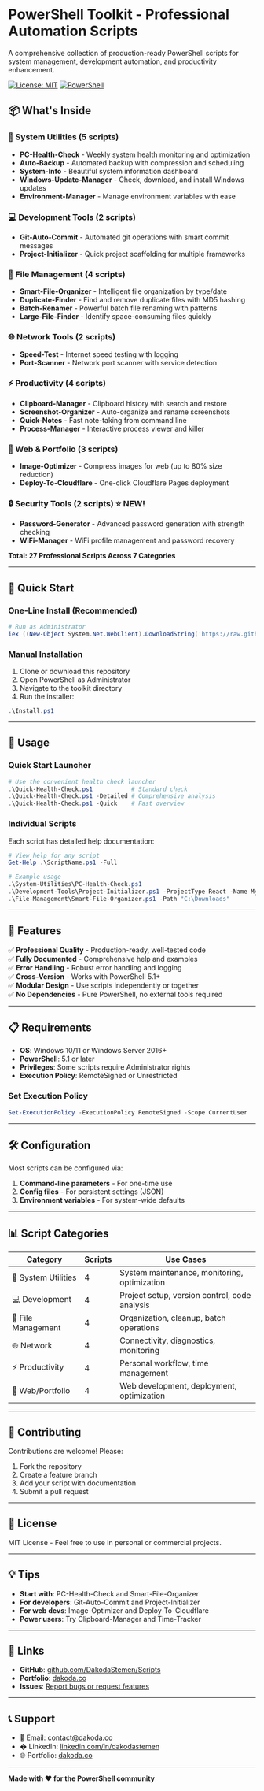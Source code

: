 # PowerShell Toolkit - Professional Automation Scripts

A comprehensive collection of production-ready PowerShell scripts for system management, development automation, and productivity enhancement.

[![License: MIT](https://img.shields.io/badge/License-MIT-yellow.svg)](https://opensource.org/licenses/MIT)
[![PowerShell](https://img.shields.io/badge/PowerShell-5.1%2B-blue.svg)](https://github.com/PowerShell/PowerShell)

## 📦 What's Inside

### 🔧 System Utilities (5 scripts)
- **PC-Health-Check** - Weekly system health monitoring and optimization
- **Auto-Backup** - Automated backup with compression and scheduling
- **System-Info** - Beautiful system information dashboard
- **Windows-Update-Manager** - Check, download, and install Windows updates
- **Environment-Manager** - Manage environment variables with ease

### 💻 Development Tools (2 scripts)
- **Git-Auto-Commit** - Automated git operations with smart commit messages
- **Project-Initializer** - Quick project scaffolding for multiple frameworks

### 📁 File Management (4 scripts)
- **Smart-File-Organizer** - Intelligent file organization by type/date
- **Duplicate-Finder** - Find and remove duplicate files with MD5 hashing
- **Batch-Renamer** - Powerful batch file renaming with patterns
- **Large-File-Finder** - Identify space-consuming files quickly

### 🌐 Network Tools (2 scripts)
- **Speed-Test** - Internet speed testing with logging
- **Port-Scanner** - Network port scanner with service detection

### ⚡ Productivity (4 scripts)
- **Clipboard-Manager** - Clipboard history with search and restore
- **Screenshot-Organizer** - Auto-organize and rename screenshots
- **Quick-Notes** - Fast note-taking from command line
- **Process-Manager** - Interactive process viewer and killer

### 🎨 Web & Portfolio (3 scripts)
- **Image-Optimizer** - Compress images for web (up to 80% size reduction)
- **Deploy-To-Cloudflare** - One-click Cloudflare Pages deployment

### 🔒 **Security Tools** (2 scripts) ⭐ NEW!
- **Password-Generator** - Advanced password generation with strength checking
- **WiFi-Manager** - WiFi profile management and password recovery

**Total: 27 Professional Scripts Across 7 Categories**

---

## 🚀 Quick Start

### One-Line Install (Recommended)
```powershell
# Run as Administrator
iex ((New-Object System.Net.WebClient).DownloadString('https://raw.githubusercontent.com/DakodaStemen/Scripts/main/PowerShell-Toolkit/Install.ps1'))
```

### Manual Installation
1. Clone or download this repository
2. Open PowerShell as Administrator
3. Navigate to the toolkit directory
4. Run the installer:
```powershell
.\Install.ps1
```

---

## 📖 Usage

### Quick Start Launcher
```powershell
# Use the convenient health check launcher
.\Quick-Health-Check.ps1           # Standard check
.\Quick-Health-Check.ps1 -Detailed # Comprehensive analysis
.\Quick-Health-Check.ps1 -Quick    # Fast overview
```

### Individual Scripts
Each script has detailed help documentation:

```powershell
# View help for any script
Get-Help .\ScriptName.ps1 -Full

# Example usage
.\System-Utilities\PC-Health-Check.ps1
.\Development-Tools\Project-Initializer.ps1 -ProjectType React -Name MyApp
.\File-Management\Smart-File-Organizer.ps1 -Path "C:\Downloads"
```

---

## 🎯 Features

✅ **Professional Quality** - Production-ready, well-tested code  
✅ **Fully Documented** - Comprehensive help and examples  
✅ **Error Handling** - Robust error handling and logging  
✅ **Cross-Version** - Works with PowerShell 5.1+  
✅ **Modular Design** - Use scripts independently or together  
✅ **No Dependencies** - Pure PowerShell, no external tools required  

---

## 📋 Requirements

- **OS**: Windows 10/11 or Windows Server 2016+
- **PowerShell**: 5.1 or later
- **Privileges**: Some scripts require Administrator rights
- **Execution Policy**: RemoteSigned or Unrestricted

### Set Execution Policy
```powershell
Set-ExecutionPolicy -ExecutionPolicy RemoteSigned -Scope CurrentUser
```

---

## 🛠️ Configuration

Most scripts can be configured via:
1. **Command-line parameters** - For one-time use
2. **Config files** - For persistent settings (JSON)
3. **Environment variables** - For system-wide defaults

---

## 📊 Script Categories

| Category | Scripts | Use Cases |
|----------|---------|-----------|
| 🔧 System Utilities | 4 | System maintenance, monitoring, optimization |
| 💻 Development | 4 | Project setup, version control, code analysis |
| 📁 File Management | 4 | Organization, cleanup, batch operations |
| 🌐 Network | 4 | Connectivity, diagnostics, monitoring |
| ⚡ Productivity | 4 | Personal workflow, time management |
| 🎨 Web/Portfolio | 4 | Web development, deployment, optimization |

---

## 🤝 Contributing

Contributions are welcome! Please:
1. Fork the repository
2. Create a feature branch
3. Add your script with documentation
4. Submit a pull request

---

## 📜 License

MIT License - Feel free to use in personal or commercial projects.

---

## 💡 Tips

- **Start with**: PC-Health-Check and Smart-File-Organizer
- **For developers**: Git-Auto-Commit and Project-Initializer
- **For web devs**: Image-Optimizer and Deploy-To-Cloudflare
- **Power users**: Try Clipboard-Manager and Time-Tracker

---

## 🔗 Links

- **GitHub**: [github.com/DakodaStemen/Scripts](https://github.com/DakodaStemen/Scripts)
- **Portfolio**: [dakoda.co](https://dakoda.co)
- **Issues**: [Report bugs or request features](https://github.com/DakodaStemen/Scripts/issues)

---

## 📞 Support

- 📧 Email: contact@dakoda.co
- � LinkedIn: [linkedin.com/in/dakodastemen](https://linkedin.com/in/dakodastemen)
- 🌐 Portfolio: [dakoda.co](https://dakoda.co)

---

**Made with ❤️ for the PowerShell community**

